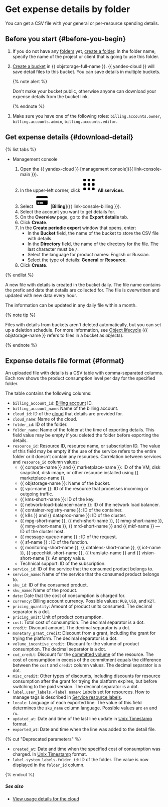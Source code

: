 # Get expense details by folder

You can get a CSV file with your general or per-resource spending details.

## Before you start {#before-you-begin}

1. If you do not have any [folders](../../resource-manager/concepts/resources-hierarchy.md#folder) yet, [create a folder](../../resource-manager/operations/folder/create.md). In the folder name, specify the name of the project or client that is going to use this folder.
1. [Create a bucket](../../storage/operations/buckets/create.md) in {{ objstorage-full-name }}. {{ yandex-cloud }} will save detail files to this bucket. You can save details in multiple buckets.

   {% note alert %}

   Don't make your bucket public, otherwise anyone can download your expense details from the bucket link.

   {% endnote %}

1. Make sure you have one of the following roles: `billing.accounts.owner`, `billing.accounts.admin`, `billing.accounts.editor`.

## Get expense details {#download-detail}

{% list tabs %}

- Management console

   1. Open the {{ yandex-cloud }} [management console]({{ link-console-main }}).
   1. In the upper-left corner, click ![image](../../_assets/main-menu.svg) **All services**.
   1. Select ![image](../../_assets/billing.svg) [**Billing**]({{ link-console-billing }}).
   1. Select the account you want to get details for.
   1. On the **Overview** page, go to the **Export details** tab.
   1. Click **Create**.
   1. In the **Create periodic export** window that opens, enter:
      * In the **Bucket** field, the name of the bucket to store the CSV file with details.
      * In the **Directory** field, the name of the directory for the file. The last character must be `/`.
      * Select the language for product names: English or Russian. 
      * Select the type of details: **General** or **Resource**.
   1. Click **Create**.

{% endlist %}

A new file with details is created in the bucket daily. The file name contains the prefix and date that details are collected for. The file is overwritten and updated with new data every hour.

The information can be updated in any daily file within a month.

{% note tip %}

Files with details from buckets aren't deleted automatically, but you can set up a deletion schedule. For more information, see [Object lifecycle](../../storage/concepts/lifecycles.md) ({{ objstorage-name }} refers to files in a bucket as _objects_).

{% endnote %}

## Expense details file format {#format}

An uploaded file with details is a CSV table with comma-separated columns. Each row shows the product consumption level per day for the specified folder.

The table contains the following columns:

* `billing_account_id`: [Billing account](../concepts/billing-account) ID.
* `billing_account_name`: Name of the billing account.
* `cloud_id`: ID of the [cloud](../../resource-manager/concepts/resources-hierarchy#cloud) that details are provided for.
* `cloud_name`: Name of the cloud.
* `folder_id`: ID of the folder.
* `folder_name`: Name of the folder at the time of exporting details. This field value may be empty if you deleted the folder before exporting the details.
* `resource_id`: Resource ID, resource name, or subscription ID. The value of this field may be empty if the use of the service refers to the entire folder or it doesn't contain any resources. Correlation between services and `resource_id` column values:
   * {{ compute-name }} and {{ marketplace-name }}: ID of the VM, disk snapshot, disk image, or other resource installed using {{ marketplace-name }}.
   * {{ objstorage-name }}: Name of the bucket.
   * {{ vpc-name }}: ID of the resource that processes incoming or outgoing traffic.
   * {{ kms-short-name }}: ID of the key.
   * {{ network-load-balancer-name }}: ID of the network load balancer.
   * {{ container-registry-name }}: ID of the container.
   * {{ k8s }} and {{ dataproc-name }}: ID of the cluster.
   * {{ mpg-short-name }}, {{ mch-short-name }}, {{ mmg-short-name }}, {{ mmy-short-name }}, {{ mrd-short-name }} and {{ mkf-name }} — ID of the cluster host.
   * {{ message-queue-name }} : ID of the request.
   * {{ sf-name }} : ID of the function.
   * {{ monitoring-short-name }}, {{ datalens-short-name }}, {{ iot-name }}, {{ speechkit-short-name }}, {{ translate-name }} and {{ vision-short-name }}: An empty value.
   * Technical support: ID of the subscription.
* `service_id`: ID of the service that the consumed product belongs to.
* `service_name`: Name of the service that the consumed product belongs to.
* `sku_id`: ID of the consumed product.
* `sku_name`: Name of the product.
* `date`: Date that the cost of consumption is charged for.
* `currency`: Billing account currency. Possible values: `RUB`, `USD`, and `KZT`.
* `pricing_quantity`: Amount of product units consumed. The decimal separator is a dot.
* `pricing_unit`: Unit of product consumption.
* `cost`: Total cost of consumption. The decimal separator is a dot.
* `credit`: Discount amount. The decimal separator is a dot.
* `monetary_grant_credit`: Discount from a grant, including the grant for trying the platform. The decimal separator is a dot.
* `volume_incentive_credit`: Discount for the volume of product consumption. The decimal separator is a dot.
* `cud_credit`: Discount for the [committed volume](../concepts/cvos.md) of the resource. The cost of consumption in excess of the commitment equals the difference between the `cost` and `credit` column values. The decimal separator is a dot.
* `misc_credit`: Other types of discounts, including discounts for resource consumption after the grant for trying the platform expires, but before switching to the paid version. The decimal separator is a dot.
* `label.user_labels.<label name>`: Labels set for resources. How to manage tags is described in [Service resource labels](../../overview/concepts/services.md#labels).
* `locale`: Language of each exported line. The value of this field determines the `sku_name` column language. Possible values are `en` and `ru`.
* `updated_at`: Date and time of the last line update in [Unix Timestamp](https://www.unixtimestamp.com) format.
* `exported_at`: Date and time when the line was added to the detail file.


{% cut "Deprecated parameters" %}

* `created_at`: Date and time when the specified cost of consumption was charged. In [Unix Timestamp](https://www.unixtimestamp.com) format.
* `label.system_labels.folder_id`: ID of the folder. The value is now displayed in the `folder_id` column.

{% endcut %}


##### See also

* [View usage details for the cloud](check-charges.md)